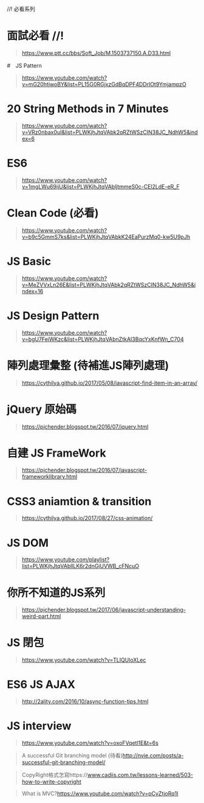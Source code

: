 //! 必看系列 

# 面試必看 //!
> https://www.ptt.cc/bbs/Soft_Job/M.1503737150.A.D33.html

#　JS Pattern
> https://www.youtube.com/watch?v=mG20htjwoBY&list=PL15G0RGjxzGdBqDPF4DDrlOt9YmjampzO

# 20 String Methods in 7 Minutes
> https://www.youtube.com/watch?v=VRz0nbax0uI&list=PLWKjhJtqVAbk2qRZtWSzCIN38JC_NdhW5&index=6

# ES6 
> https://www.youtube.com/watch?v=1mgLWu69ijU&list=PLWKjhJtqVAbljtmmeS0c-CEl2LdE-eR_F


# Clean Code (必看)
> https://www.youtube.com/watch?v=b9c5GmmS7ks&list=PLWKjhJtqVAbkK24EaPurzMq0-kw5U9pJh

# JS Basic
> https://www.youtube.com/watch?v=MeZVVxLn26E&list=PLWKjhJtqVAbk2qRZtWSzCIN38JC_NdhW5&index=16


# JS Design Pattern
> https://www.youtube.com/watch?v=bgU7FeiWKzc&list=PLWKjhJtqVAbnZtkAI3BqcYxKnfWn_C704

# 陣列處理彙整 (待補進JS陣列處理)
> https://cythilya.github.io/2017/05/08/javascript-find-item-in-an-array/

# jQuery 原始碼
> https://pjchender.blogspot.tw/2016/07/jquery.html

# 自建 JS FrameWork
> https://pjchender.blogspot.tw/2016/07/javascript-frameworklibrary.html


# CSS3  aniamtion & transition
> https://cythilya.github.io/2017/08/27/css-animation/








# JS DOM
>https://www.youtube.com/playlist?list=PLWKjhJtqVAbllLK6r2dnGjUVWB_cFNcuO

# 你所不知道的JS系列
>https://pjchender.blogspot.tw/2017/06/javascript-understanding-weird-part.html

# JS 閉包 
>https://www.youtube.com/watch?v=TLIQUloXLec

# ES6 JS AJAX 
>http://2ality.com/2016/10/async-function-tips.html

# JS interview 
>https://www.youtube.com/watch?v=oxoFVqetl1E&t=6s








> A successful Git branching model (待看)http://nvie.com/posts/a-successful-git-branching-model/

> CopyRight格式怎寫https://www.cadiis.com.tw/lessons-learned/503-how-to-write-copyright

> What is MVC?https://www.youtube.com/watch?v=pCvZtjoRq1I